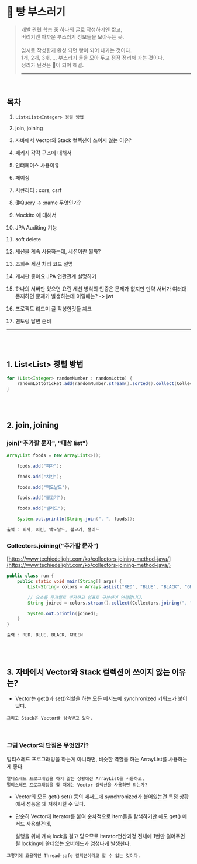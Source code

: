 # 🍞 빵 부스러기
>개발 관련 학습 중 하나의 글로 작성하기엔 짧고, <br/>
>버리기엔 아까운 부스러기 정보들을 모아두는 곳. <br/> <br/>
>임시로 작성한게 완성 되면 빵이 되어 나가는 것이다. <br/> 
>1개, 2개, 3개, ... 부스러기 들을 모아 두고 점점 정리해 가는 것이다. <br/>
>정리가 된것은 🍞이 되어 해결.
> ***



<br/>

## 목차

1. `List<List<Integer> 정렬 방법`

2. join, joining

3. 자바에서 Vector와 Stack 컬렉션이 쓰이지 않는 이유?

4. 패키지 각각 구조에 대해서

5. 인터페이스 사용이유

6. 페이징

7. 시큐리티 : cors, csrf

8. @Query → :name 무엇인가?

9. Mockito 에 대해서

10. JPA Auditing 기능

11. soft delete

12. 세션을 계속 사용하는데, 세션이란 뭘까?

13. 조회수 세션 처리 코드 설명

14. 게시판 좋아요 JPA 연관관계 설명하기

15. 하나의 서버만 있으면 요런 세션 방식의 인증은 문제가 없지만 만약 서버가 여러대 존재하면 문제가 발생하는데 이럴때는? -> jwt

16. 프로젝트 리드미 글 작성한것들 체크

17. 멘토링 답변 준비





---

<br/><br/>


## 1. List<List<Integer>> 정렬 방법


```java
for (List<Integer> randomNumber : randomLotto) {
    randomLottoTicket.add(randomNumber.stream().sorted().collect(Collectors.toList()));
}
```

<br/><br/>

## 2. join, joining

### join("추가할 문자", "대상 list")

```java
ArrayList foods = new ArrayList<>();

	foods.add("피자");

	foods.add("치킨");

	foods.add("맥도날드");

	foods.add("불고기");

	foods.add("샐러드");

	System.out.println(String.join(", ", foods));

출력 : 피자, 치킨, 맥도날드, 불고기, 샐러드
```

### Collectors.joining("추가할 문자")

[https://www.techiedelight.com/ko/collectors-joining-method-java/](https://www.techiedelight.com/ko/collectors-joining-method-java/)

```java
public class run {
    public static void main(String[] args) {
        List<String> colors = Arrays.asList("RED", "BLUE", "BLACK", "GREEN");

        // 요소를 문자열로 변환하고 쉼표로 구분하여 연결합니다.
        String joined = colors.stream().collect(Collectors.joining(", "));

        System.out.println(joined);
    }
}

출력 : RED, BLUE, BLACK, GREEN
```

<br/><br/>

## 3. 자바에서 Vector와 Stack 컬렉션이 쓰이지 않는 이유는?

- Vector는 get()과 set()역할을 하는 모든 메서드에 synchronized 키워드가 붙어 있다.

```
그리고 Stack은 Vector를 상속받고 있다.
```

<br/>

### 그럼 Vector의 단점은 무엇인가?

멀티스레드 프로그래밍을 하는게 아니라면, 비슷한 역할을 하는 ArrayList를 사용하는게 좋다.

```
멀티스레드 프로그래밍을 하지 않는 상황에선 ArrayList를 사용하고, 
멀티스레드 프로그래밍을 할 때에는 Vector 컬렉션을 사용하면 되는가?
```

-  Vector의 모든 get() set() 등의 메서드에 synchronized가 붙어있는건 특정 상황에서 성능을 꽤 저하시킬 수 있다.

- 단순히 Vector에 Iterator를 붙여 순차적으로 item들을 탐색하기만 해도 get() 메서드 사용할건데, 

    실행을 위해 계속 lock을 걸고 닫으므로 Iterator연산과정 전체에 1번만 걸어주면 될 locking에 쓸데없는 오버헤드가 엄청나게 발생한다.


```
그렇기에 효율적인 Thread-safe 컬렉션이라고 할 수 없는 것이다.
```



